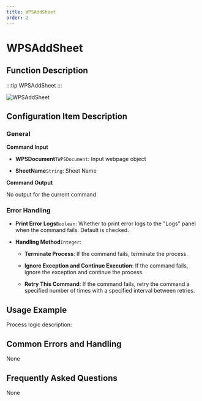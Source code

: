 ```yaml
---
title: WPSAddSheet
order: 2
---
```


# WPSAddSheet

## Function Description

:::tip 
WPSAddSheet
:::

![WPSAddSheet](../../../../assets/WPSAddSheet_command.png)

## Configuration Item Description

### General

**Command Input**

- **WPSDocument**`TWPSDocument`: Input webpage object

- **SheetName**`String`: Sheet Name


**Command Output**

No output for the current command

### Error Handling

- **Print Error Logs**`Boolean`: Whether to print error logs to the "Logs" panel when the command fails. Default is checked. 

- **Handling Method**`Integer`:

    - **Terminate Process**: If the command fails, terminate the process.

    - **Ignore Exception and Continue Execution**: If the command fails, ignore the exception and continue the process.

    - **Retry This Command**: If the command fails, retry the command a specified number of times with a specified interval between retries.

## Usage Example

Process logic description:

## Common Errors and Handling

None

## Frequently Asked Questions

None

